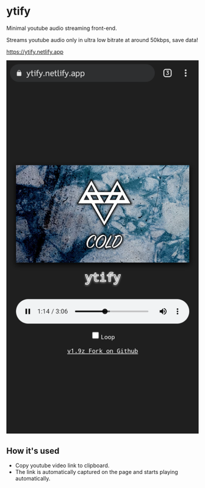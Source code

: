 # ytify
Minimal youtube audio streaming front-end.

Streams youtube audio only in ultra low bitrate at around 50kbps, save data!

https://ytify.netlify.app

![](screenshot.png)

## How it's used
- Copy youtube video link to clipboard.
- The link is automatically captured on the page and starts playing automatically.
